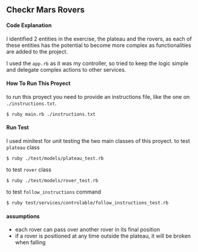 ## Checkr Mars Rovers

#### Code Explanation
I identified 2 entities in the exercise, the plateau and the rovers, as each of these entities has the potential to become more complex as functionalities are added to the project.

I used the `app.rb` as it was my controller, so tried to keep the logic simple and delegate complex actions to other services.

#### How To Run This Proyect
to run this proyect you need to provide an instructions file, like the one on `./instructions.txt`. 
```
$ ruby main.rb ./instructions.txt
```

#### Run Test
I used minitest for unit testing the two main classes of this proyect.
to test `plateau` class
```
$ ruby ./test/models/plateau_test.rb
```
to test `rover` class
```
$ ruby ./test/models/rover_test.rb
```
to test `follow_instructions` command
```
$ ruby test/services/controlable/follow_instructions_test.rb
```

#### assumptions
* each rover can pass over another rover in its final position
* if a rover is positioned at any time outside the plateau, it will be broken when falling
